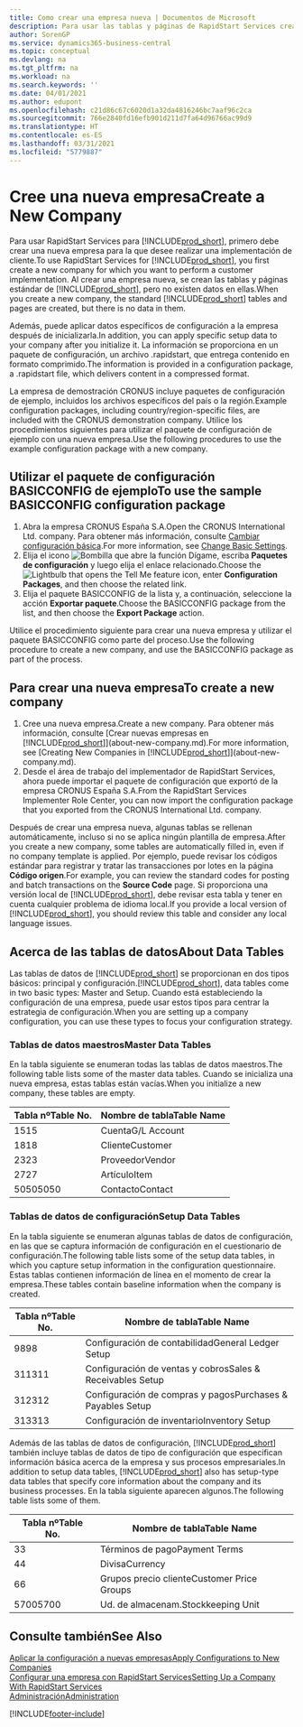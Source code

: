 ```yaml
---
title: Como crear una empresa nueva | Documentos de Microsoft
description: Para usar las tablas y páginas de RapidStart Services creadas que no tienen datos.
author: SorenGP
ms.service: dynamics365-business-central
ms.topic: conceptual
ms.devlang: na
ms.tgt_pltfrm: na
ms.workload: na
ms.search.keywords: ''
ms.date: 04/01/2021
ms.author: edupont
ms.openlocfilehash: c21d86c67c6020d1a32da4816246bc7aaf96c2ca
ms.sourcegitcommit: 766e2840fd16efb901d211d7fa64d96766ac99d9
ms.translationtype: HT
ms.contentlocale: es-ES
ms.lasthandoff: 03/31/2021
ms.locfileid: "5779887"
---
```

# <a name="create-a-new-company"></a><span data-ttu-id="b0943-103">Cree una nueva empresa</span><span class="sxs-lookup"><span data-stu-id="b0943-103">Create a New Company</span></span>
<span data-ttu-id="b0943-104">Para usar RapidStart Services para [!INCLUDE[prod_short](includes/prod_short.md)], primero debe crear una nueva empresa para la que desee realizar una implementación de cliente.</span><span class="sxs-lookup"><span data-stu-id="b0943-104">To use RapidStart Services for [!INCLUDE[prod_short](includes/prod_short.md)], you first create a new company for which you want to perform a customer implementation.</span></span> <span data-ttu-id="b0943-105">Al crear una empresa nueva, se crean las tablas y páginas estándar de [!INCLUDE[prod_short](includes/prod_short.md)], pero no existen datos en ellas.</span><span class="sxs-lookup"><span data-stu-id="b0943-105">When you create a new company, the standard [!INCLUDE[prod_short](includes/prod_short.md)] tables and pages are created, but there is no data in them.</span></span>

<span data-ttu-id="b0943-106">Además, puede aplicar datos específicos de configuración a la empresa después de inicializarla.</span><span class="sxs-lookup"><span data-stu-id="b0943-106">In addition, you can apply specific setup data to your company after you initialize it.</span></span> <span data-ttu-id="b0943-107">La información se proporciona en un paquete de configuración, un archivo .rapidstart, que entrega contenido en formato comprimido.</span><span class="sxs-lookup"><span data-stu-id="b0943-107">The information is provided in a configuration package, a .rapidstart file, which delivers content in a compressed format.</span></span>  

<span data-ttu-id="b0943-108">La empresa de demostración CRONUS incluye paquetes de configuración de ejemplo, incluidos los archivos específicos del país o la región.</span><span class="sxs-lookup"><span data-stu-id="b0943-108">Example configuration packages, including country/region-specific files, are included with the CRONUS demonstration company.</span></span> <span data-ttu-id="b0943-109">Utilice los procedimientos siguientes para utilizar el paquete de configuración de ejemplo con una nueva empresa.</span><span class="sxs-lookup"><span data-stu-id="b0943-109">Use the following procedures to use the example configuration package with a new company.</span></span>  

## <a name="to-use-the-sample-basicconfig-configuration-package"></a><span data-ttu-id="b0943-110">Utilizar el paquete de configuración BASICCONFIG de ejemplo</span><span class="sxs-lookup"><span data-stu-id="b0943-110">To use the sample BASICCONFIG configuration package</span></span>  
1. <span data-ttu-id="b0943-111">Abra la empresa CRONUS España S.A.</span><span class="sxs-lookup"><span data-stu-id="b0943-111">Open the CRONUS International Ltd. company.</span></span> <span data-ttu-id="b0943-112">Para obtener más información, consulte [Cambiar configuración básica](ui-change-basic-settings.md).</span><span class="sxs-lookup"><span data-stu-id="b0943-112">For more information, see [Change Basic Settings](ui-change-basic-settings.md).</span></span>
2. <span data-ttu-id="b0943-113">Elija el icono ![Bombilla que abre la función Dígame](media/ui-search/search_small.png "Dígame qué desea hacer"), escriba **Paquetes de configuración** y luego elija el enlace relacionado.</span><span class="sxs-lookup"><span data-stu-id="b0943-113">Choose the ![Lightbulb that opens the Tell Me feature](media/ui-search/search_small.png "Tell me what you want to do") icon, enter **Configuration Packages**, and then choose the related link.</span></span>  
3. <span data-ttu-id="b0943-114">Elija el paquete BASICCONFIG de la lista y, a continuación, seleccione la acción **Exportar paquete**.</span><span class="sxs-lookup"><span data-stu-id="b0943-114">Choose the BASICCONFIG package from the list, and then choose the **Export Package** action.</span></span>  

<span data-ttu-id="b0943-115">Utilice el procedimiento siguiente para crear una nueva empresa y utilizar el paquete BASICCONFIG como parte del proceso.</span><span class="sxs-lookup"><span data-stu-id="b0943-115">Use the following procedure to create a new company, and use the BASICCONFIG package as part of the process.</span></span>  

## <a name="to-create-a-new-company"></a><span data-ttu-id="b0943-116">Para crear una nueva empresa</span><span class="sxs-lookup"><span data-stu-id="b0943-116">To create a new company</span></span>  
1. <span data-ttu-id="b0943-117">Cree una nueva empresa.</span><span class="sxs-lookup"><span data-stu-id="b0943-117">Create a new company.</span></span> <span data-ttu-id="b0943-118">Para obtener más información, consulte [Crear nuevas empresas en [!INCLUDE[prod_short](includes/prod_short.md)]](about-new-company.md).</span><span class="sxs-lookup"><span data-stu-id="b0943-118">For more information, see [Creating New Companies in [!INCLUDE[prod_short](includes/prod_short.md)]](about-new-company.md).</span></span>
2. <span data-ttu-id="b0943-119">Desde el área de trabajo del implementador de RapidStart Services, ahora puede importar el paquete de configuración que exportó de la empresa CRONUS España S.A.</span><span class="sxs-lookup"><span data-stu-id="b0943-119">From the RapidStart Services Implementer Role Center, you can now import the configuration package that you exported from the CRONUS International Ltd. company.</span></span>

<span data-ttu-id="b0943-120">Después de crear una empresa nueva, algunas tablas se rellenan automáticamente, incluso si no se aplica ningún plantilla de empresa.</span><span class="sxs-lookup"><span data-stu-id="b0943-120">After you create a new company, some tables are automatically filled in, even if no company template is applied.</span></span> <span data-ttu-id="b0943-121">Por ejemplo, puede revisar los códigos estándar para registrar y tratar las transacciones por lotes en la página **Código origen**.</span><span class="sxs-lookup"><span data-stu-id="b0943-121">For example, you can review the standard codes for posting and batch transactions on the **Source Code** page.</span></span> <span data-ttu-id="b0943-122">Si proporciona una versión local de [!INCLUDE[prod_short](includes/prod_short.md)], debe revisar esta tabla y tener en cuenta cualquier problema de idioma local.</span><span class="sxs-lookup"><span data-stu-id="b0943-122">If you provide a local version of [!INCLUDE[prod_short](includes/prod_short.md)], you should review this table and consider any local language issues.</span></span>

## <a name="about-data-tables"></a><span data-ttu-id="b0943-123">Acerca de las tablas de datos</span><span class="sxs-lookup"><span data-stu-id="b0943-123">About Data Tables</span></span>
<span data-ttu-id="b0943-124">Las tablas de datos de [!INCLUDE[prod_short](includes/prod_short.md)] se proporcionan en dos tipos básicos: principal y configuración.</span><span class="sxs-lookup"><span data-stu-id="b0943-124">[!INCLUDE[prod_short](includes/prod_short.md)], data tables come in two basic types: Master and Setup.</span></span> <span data-ttu-id="b0943-125">Cuando está estableciendo la configuración de una empresa, puede usar estos tipos para centrar la estrategia de configuración.</span><span class="sxs-lookup"><span data-stu-id="b0943-125">When you are setting up a company configuration, you can use these types to focus your configuration strategy.</span></span>  

### <a name="master-data-tables"></a><span data-ttu-id="b0943-126">Tablas de datos maestros</span><span class="sxs-lookup"><span data-stu-id="b0943-126">Master Data Tables</span></span>  
<span data-ttu-id="b0943-127">En la tabla siguiente se enumeran todas las tablas de datos maestros.</span><span class="sxs-lookup"><span data-stu-id="b0943-127">The following table lists some of the master data tables.</span></span> <span data-ttu-id="b0943-128">Cuando se inicializa una nueva empresa, estas tablas están vacías.</span><span class="sxs-lookup"><span data-stu-id="b0943-128">When you initialize a new company, these tables are empty.</span></span>  

|<span data-ttu-id="b0943-129">Tabla nº</span><span class="sxs-lookup"><span data-stu-id="b0943-129">Table No.</span></span>|<span data-ttu-id="b0943-130">Nombre de tabla</span><span class="sxs-lookup"><span data-stu-id="b0943-130">Table Name</span></span>|  
|-------------------|--------------------|  
|<span data-ttu-id="b0943-131">15</span><span class="sxs-lookup"><span data-stu-id="b0943-131">15</span></span>|<span data-ttu-id="b0943-132">Cuenta</span><span class="sxs-lookup"><span data-stu-id="b0943-132">G/L Account</span></span>|  
|<span data-ttu-id="b0943-133">18</span><span class="sxs-lookup"><span data-stu-id="b0943-133">18</span></span>|<span data-ttu-id="b0943-134">Cliente</span><span class="sxs-lookup"><span data-stu-id="b0943-134">Customer</span></span>|  
|<span data-ttu-id="b0943-135">23</span><span class="sxs-lookup"><span data-stu-id="b0943-135">23</span></span>|<span data-ttu-id="b0943-136">Proveedor</span><span class="sxs-lookup"><span data-stu-id="b0943-136">Vendor</span></span>|  
|<span data-ttu-id="b0943-137">27</span><span class="sxs-lookup"><span data-stu-id="b0943-137">27</span></span>|<span data-ttu-id="b0943-138">Artículo</span><span class="sxs-lookup"><span data-stu-id="b0943-138">Item</span></span>|  
|<span data-ttu-id="b0943-139">5050</span><span class="sxs-lookup"><span data-stu-id="b0943-139">5050</span></span>|<span data-ttu-id="b0943-140">Contacto</span><span class="sxs-lookup"><span data-stu-id="b0943-140">Contact</span></span>|  

### <a name="setup-data-tables"></a><span data-ttu-id="b0943-141">Tablas de datos de configuración</span><span class="sxs-lookup"><span data-stu-id="b0943-141">Setup Data Tables</span></span>  
<span data-ttu-id="b0943-142">En la tabla siguiente se enumeran algunas tablas de datos de configuración, en las que se captura información de configuración en el cuestionario de configuración.</span><span class="sxs-lookup"><span data-stu-id="b0943-142">The following table lists some of the setup data tables, in which you capture setup information in the configuration questionnaire.</span></span> <span data-ttu-id="b0943-143">Estas tablas contienen información de línea en el momento de crear la empresa.</span><span class="sxs-lookup"><span data-stu-id="b0943-143">These tables contain baseline information when the company is created.</span></span>  

|<span data-ttu-id="b0943-144">Tabla nº</span><span class="sxs-lookup"><span data-stu-id="b0943-144">Table No.</span></span>|<span data-ttu-id="b0943-145">Nombre de tabla</span><span class="sxs-lookup"><span data-stu-id="b0943-145">Table Name</span></span>|  
|-------------------|--------------------|  
|<span data-ttu-id="b0943-146">98</span><span class="sxs-lookup"><span data-stu-id="b0943-146">98</span></span>|<span data-ttu-id="b0943-147">Configuración de contabilidad</span><span class="sxs-lookup"><span data-stu-id="b0943-147">General Ledger Setup</span></span>|  
|<span data-ttu-id="b0943-148">311</span><span class="sxs-lookup"><span data-stu-id="b0943-148">311</span></span>|<span data-ttu-id="b0943-149">Configuración de ventas y cobros</span><span class="sxs-lookup"><span data-stu-id="b0943-149">Sales & Receivables Setup</span></span>|  
|<span data-ttu-id="b0943-150">312</span><span class="sxs-lookup"><span data-stu-id="b0943-150">312</span></span>|<span data-ttu-id="b0943-151">Configuración de compras y pagos</span><span class="sxs-lookup"><span data-stu-id="b0943-151">Purchases & Payables Setup</span></span>|  
|<span data-ttu-id="b0943-152">313</span><span class="sxs-lookup"><span data-stu-id="b0943-152">313</span></span>|<span data-ttu-id="b0943-153">Configuración de inventario</span><span class="sxs-lookup"><span data-stu-id="b0943-153">Inventory Setup</span></span>|  

<span data-ttu-id="b0943-154">Además de las tablas de datos de configuración, [!INCLUDE[prod_short](includes/prod_short.md)] también incluye tablas de datos de tipo de configuración que especifican información básica acerca de la empresa y sus procesos empresariales.</span><span class="sxs-lookup"><span data-stu-id="b0943-154">In addition to setup data tables, [!INCLUDE[prod_short](includes/prod_short.md)] also has setup-type data tables that specify core information about the company and its business processes.</span></span> <span data-ttu-id="b0943-155">En la tabla siguiente aparecen algunos.</span><span class="sxs-lookup"><span data-stu-id="b0943-155">The following table lists some of them.</span></span>  

|<span data-ttu-id="b0943-156">Tabla nº</span><span class="sxs-lookup"><span data-stu-id="b0943-156">Table No.</span></span>|<span data-ttu-id="b0943-157">Nombre de tabla</span><span class="sxs-lookup"><span data-stu-id="b0943-157">Table Name</span></span>|  
|-------------------|--------------------|  
|<span data-ttu-id="b0943-158">3</span><span class="sxs-lookup"><span data-stu-id="b0943-158">3</span></span>|<span data-ttu-id="b0943-159">Términos de pago</span><span class="sxs-lookup"><span data-stu-id="b0943-159">Payment Terms</span></span>|  
|<span data-ttu-id="b0943-160">4</span><span class="sxs-lookup"><span data-stu-id="b0943-160">4</span></span>|<span data-ttu-id="b0943-161">Divisa</span><span class="sxs-lookup"><span data-stu-id="b0943-161">Currency</span></span>|  
|<span data-ttu-id="b0943-162">6</span><span class="sxs-lookup"><span data-stu-id="b0943-162">6</span></span>|<span data-ttu-id="b0943-163">Grupos precio cliente</span><span class="sxs-lookup"><span data-stu-id="b0943-163">Customer Price Groups</span></span>|  
|<span data-ttu-id="b0943-164">5700</span><span class="sxs-lookup"><span data-stu-id="b0943-164">5700</span></span>|<span data-ttu-id="b0943-165">Ud. de almacenam.</span><span class="sxs-lookup"><span data-stu-id="b0943-165">Stockkeeping Unit</span></span>|

  

## <a name="see-also"></a><span data-ttu-id="b0943-166">Consulte también</span><span class="sxs-lookup"><span data-stu-id="b0943-166">See Also</span></span>  
[<span data-ttu-id="b0943-167">Aplicar la configuración a nuevas empresas</span><span class="sxs-lookup"><span data-stu-id="b0943-167">Apply Configurations to New Companies</span></span>](admin-apply-configuration-to-new-companies.md)  
[<span data-ttu-id="b0943-168">Configurar una empresa con RapidStart Services</span><span class="sxs-lookup"><span data-stu-id="b0943-168">Setting Up a Company With RapidStart Services</span></span>](admin-set-up-a-company-with-rapidstart.md)  
[<span data-ttu-id="b0943-169">Administración</span><span class="sxs-lookup"><span data-stu-id="b0943-169">Administration</span></span>](admin-setup-and-administration.md)


[!INCLUDE[footer-include](includes/footer-banner.md)]